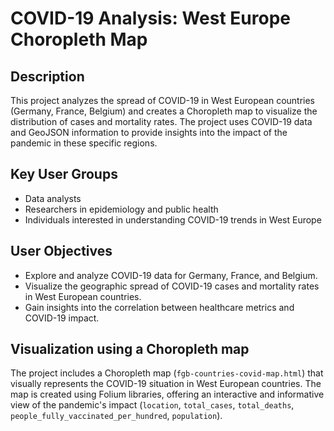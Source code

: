 # COVID-19 Analysis: West Europe Choropleth Map

## Description
This project analyzes the spread of COVID-19 in West European countries (Germany, France, Belgium) and creates a Choropleth map to visualize the distribution of cases and mortality rates. The project uses COVID-19 data and GeoJSON information to provide insights into the impact of the pandemic in these specific regions.

## Key User Groups

- Data analysts
- Researchers in epidemiology and public health
- Individuals interested in understanding COVID-19 trends in West Europe

## User Objectives

- Explore and analyze COVID-19 data for Germany, France, and Belgium.
- Visualize the geographic spread of COVID-19 cases and mortality rates in West European countries.
- Gain insights into the correlation between healthcare metrics and COVID-19 impact.

## Visualization using a Choropleth map

The project includes a Choropleth map (`fgb-countries-covid-map.html`) that visually represents the COVID-19 situation in West European countries. The map is created using Folium libraries, offering an interactive and informative view of the pandemic's impact (`location`, `total_cases`, `total_deaths`, `people_fully_vaccinated_per_hundred`, `population`).

